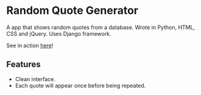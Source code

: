 # Random Quote Generator

A app that shows random quotes from a database. Wrote in Python, HTML, CSS and jQuery. Uses Django framework. 

See in action [here](https://randquotegen.herokuapp.com)!

## Features

- Clean interface.
- Each quote will appear once before being repeated.


